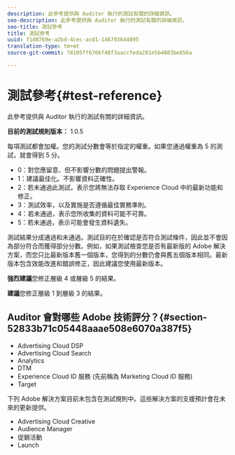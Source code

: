 ```yaml
---
description: 此參考提供與 Auditor 執行的測試有關的詳細資訊。
seo-description: 此參考提供與 Auditor 執行的測試有關的詳細資訊。
seo-title: 測試參考
title: 測試參考
uuid: f1d0769e-a2bd-4cec-acd1-146793644895
translation-type: tm+mt
source-git-commit: 78105ff6766f48f3aaccfeda281e5b4883be856a

---
```



# 測試參考{#test-reference}

此參考提供與 Auditor 執行的測試有關的詳細資訊。

**目前的測試規則版本：** 1.0.5

每項測試都會加權。您的測試分數會等於指定的權重。如果您通過權重為 5 的測試，就會得到 5 分。

* 0：對您應留意、但不影響分數的問題提出警報。
* 1：建議最佳化。不影響資料正確性。
* 2：若未通過此測試，表示您將無法存取 Experience Cloud 中的最新功能和修正。
* 3：測試效率，以及實施是否遵循最佳實務準則。
* 4：若未通過，表示您所收集的資料可能不可靠。
* 5：若未通過，表示可能會發生資料遺失。

測試結果分成通過和未通過。測試目的在於確認是否符合測試條件，因此並不會因為部分符合而獲得部分分數。例如，如果測試檢查您是否有最新版的 Adobe 解決方案，而您只比最新版本舊一個版本，您得到的分數仍會與舊五個版本相同。最新版本包含效能改進和錯誤修正，因此建議您使用最新版本。

**強烈建議**&#x200B;您修正層級 4 或層級 5 的結果。

**建議**&#x200B;您修正層級 1 到層級 3 的結果。

## Auditor 會對哪些 Adobe 技術評分？{#section-52833b71c05448aaae508e6070a387f5}

* Advertising Cloud DSP
* Advertising Cloud Search
* Analytics
* DTM
* Experience Cloud ID 服務 (先前稱為 Marketing Cloud ID 服務)
* Target

下列 Adobe 解決方案目前未包含在測試規則中。這些解決方案的支援預計會在未來的更新提供。

* Advertising Cloud Creative
* Audience Manager
* 促銷活動
* Launch
